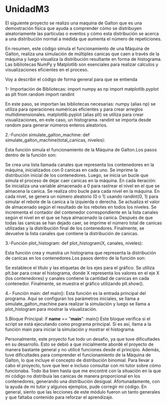 # UnidadM3

El siguiente proyecto se realizo una maquina de Galton que es una demostración física que ayuda a comprender cómo se distribuyen aleatoriamente las partículas o eventos y cómo esta distribución se acerca a una distribución normal a medida que aumenta el número de repeticiones.


En resumen, este código simula el funcionamiento de una Máquina de Galton, realiza una simulación de múltiples canicas que caen a través de la máquina y luego visualiza la distribución resultante en forma de histograma. Las bibliotecas NumPy y Matplotlib son esenciales para realizar cálculos y visualizaciones eficientes en el proceso.
   
Voy a describir el código de forma general para que se entienda 

1- Importación de Bibliotecas:
    import numpy as np
    import matplotlib.pyplot as plt
    from random import randint
  
  En este paso, se importan las bibliotecas necesarias:
    numpy (alias np) se utiliza para operaciones numéricas eficientes y para crear arreglos multidimensionales.
    matplotlib.pyplot (alias plt) se utiliza para crear visualizaciones, en este caso, un histograma.
    randint se importa desde random para generar números enteros aleatorios.
    
2.-Función simulate_galton_machine:
  def simulate_galton_machine(total_canicas, niveles):
  
  Esta función simula el funcionamiento de la Máquina de Galton.Los pasos dentro de la función son:

  Se crea una lista llamada canales que representa los contenedores en la máquina, inicializados con 0 canicas en cada uno.
  Se imprime la distribución inicial de los contenedores.
  Luego, se inicia un bucle que simula el proceso de dejar caer canicas en la máquina. En cada iteración:
  Se inicializa una variable almacenado a 0 para rastrear el nivel en el que se almacena la canica.
  Se realiza otro bucle para cada nivel en la máquina.
  En cada nivel, se genera un número aleatorio (0 o 1) usando randint(0, 1) para simular el rebote de la canica a la izquierda o derecha.
  Se actualiza el valor de almacenado según el resultado de los rebotes en todos los niveles.
  Se incrementa el contador del contenedor correspondiente en la lista canales según el nivel en el que se haya almacenado la canica.
  Después de que todas las canicas se han dejado caer, se imprime el número total de canicas utilizadas y la distribución final de los contenedores. Finalmente, se   devuelve la lista canales que contiene la distribución de canicas.
  
3.-Función plot_histogram:
  def plot_histogram(X, canales, niveles):
  
  Esta función crea y muestra un histograma que representa la distribución de canicas en los contenedores.Los pasos dentro de la función son:
  
  Se establece el título y las etiquetas de los ejes para el gráfico.
  Se utiliza plt.bar para crear el histograma, donde X representa los valores en el eje X (los contenedores) y canales contiene la cantidad de canicas en cada    
  contenedor.
  Finalmente, se muestra el gráfico utilizando plt.show().
  
4.- Función main:
  def main():
  Esta función es la entrada principal del programa. Aquí se configuran los parámetros iniciales, se llama a simulate_galton_machine para realizar la simulación y
  luego se llama a plot_histogram para mostrar la visualización.
  
5.Bloque Principal:
  if __name__ == "__main__":
    main()
  Este bloque verifica si el script se está ejecutando como programa principal. Si es así, llama a la función main para iniciar la simulación y mostrar el
  histograma.




Personalmente, este proyecto fue todo un desafío, ya que tuve dificultades en su desarrollo. Esto se debió a que inicialmente abordé el proyecto de manera bastante general y no utilicé funciones desde el principio. Además, tuve dificultades para comprender el funcionamiento de la Máquina de Galton, lo que incluye el concepto de distribución binomial. Para llevar a cabo el proyecto, tuve que leer e incluso consultar con mi tutor sobre cómo funcionaba. Todo iba bien hasta que me encontré con la situación en la que mi código no distribuía las canicas de manera proporcional en los contenedores, generando una distribución desigual. Afortunadamente, con la ayuda de mi tutor y algunos ejemplos, pude corregir mi código. En general, siento que las lecciones de este módulo fueron un tanto generales y que faltaba contenido para reforzar el aprendizaje.

